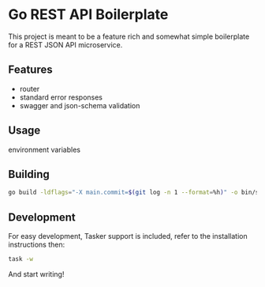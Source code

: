 # Go REST API Boilerplate

This project is meant to be a feature rich and somewhat simple boilerplate for a
REST JSON API microservice.


## Features

- router
- standard error responses
- swagger and json-schema validation


## Usage

environment variables


## Building

```bash
go build -ldflags="-X main.commit=$(git log -n 1 --format=%h)" -o bin/server ./cmd/server/main.go
```


## Development

For easy development, Tasker support is included, refer to the installation instructions then:

```bash
task -w
```

And start writing!
